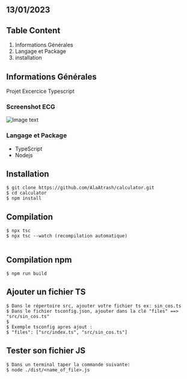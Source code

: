 ## 13/01/2023

## Table Content

1. Informations Générales
2. Langage et Package
3. installation

## Informations Générales

Projet Excercice Typescript

### Screenshot ECG

![Image text](https://img2.freepng.fr/20171127/58b/calculator-transparent-png-clipart-5a1c37778cfce5.3884893715117986475775.jpg)

### Langage et Package

- TypeScript
- Nodejs

## Installation

```
$ git clone https://github.com/AlaAtrash/calculator.git
$ cd calculator
$ npm install
```

## Compilation

```
$ npx tsc
$ npx tsc --watch (recompilation automatique)


```

## Compilation npm

```
$ npm run build

```

## Ajouter un fichier TS

```
$ Dans le répertoire src, ajouter votre fichier ts ex: sin_cos.ts
$ Dans le fichier tsconfig.json, ajouter dans la clé "files" ==> "src/sin_cos.ts"
$
$ Exemple tsconfig apres ajout :
$ "files": ["src/index.ts", "src/sin_cos.ts"]
```

## Tester son fichier JS

```
$ Dans un terminal taper la commande suivante:
$ node ./dist/<name_of_file>.js
```
